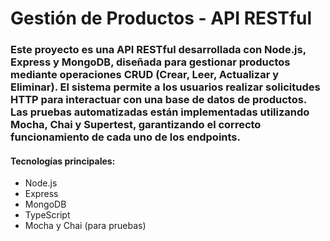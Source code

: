 <h1>Gestión de Productos - API RESTful</h1>

<h3>Este proyecto es una API RESTful desarrollada con Node.js, Express y MongoDB, diseñada para gestionar productos mediante operaciones CRUD (Crear, Leer, Actualizar y Eliminar). El sistema permite a los usuarios realizar solicitudes HTTP para interactuar con una base de datos de productos. Las pruebas automatizadas están implementadas utilizando Mocha, Chai y Supertest, garantizando el correcto funcionamiento de cada uno de los endpoints.</h3>

<h4>Tecnologías principales:</h4>
<ul> 
  <li>Node.js</li>
  <li>Express</li>
  <li>MongoDB</li>
  <li>TypeScript</li>
  <li>Mocha y Chai (para pruebas)</li> 
</ul> 
